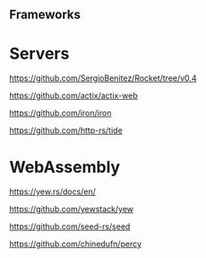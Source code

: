 Frameworks
------------------------------------------------------------------------------

Servers
==============================================================================

https://github.com/SergioBenitez/Rocket/tree/v0.4

https://github.com/actix/actix-web

https://github.com/iron/iron

https://github.com/http-rs/tide

WebAssembly
==============================================================================

https://yew.rs/docs/en/

https://github.com/yewstack/yew

https://github.com/seed-rs/seed

https://github.com/chinedufn/percy
